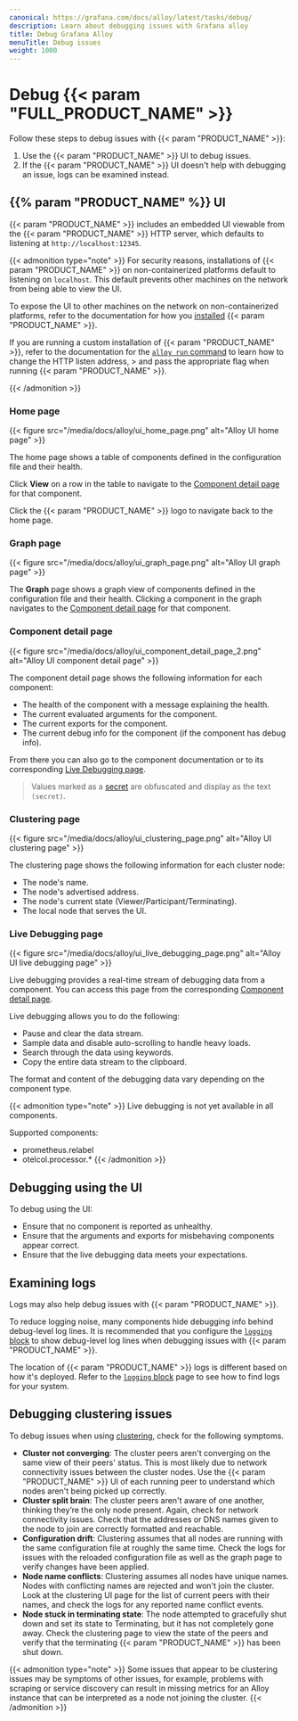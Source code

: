 ```yaml
---
canonical: https://grafana.com/docs/alloy/latest/tasks/debug/
description: Learn about debugging issues with Grafana alloy
title: Debug Grafana Alloy
menuTitle: Debug issues
weight: 1000
---
```


# Debug {{< param "FULL_PRODUCT_NAME" >}}

Follow these steps to debug issues with {{< param "PRODUCT_NAME" >}}:

1. Use the {{< param "PRODUCT_NAME" >}} UI to debug issues.
1. If the {{< param "PRODUCT_NAME" >}} UI doesn't help with debugging an issue, logs can be examined instead.

## {{% param "PRODUCT_NAME" %}} UI

{{< param "PRODUCT_NAME" >}} includes an embedded UI viewable from the {{< param "PRODUCT_NAME" >}} HTTP server, which defaults to listening at `http://localhost:12345`.

{{< admonition type="note" >}}
For security reasons, installations of {{< param "PRODUCT_NAME" >}} on non-containerized platforms default to listening on `localhost`.
This default prevents other machines on the network from being able to view the UI.

To expose the UI to other machines on the network on non-containerized platforms, refer to the documentation for how you [installed][install] {{< param "PRODUCT_NAME" >}}.

If you are running a custom installation of {{< param "PRODUCT_NAME" >}}, refer to the documentation for the [`alloy run` command][alloy run] to learn how to change the HTTP listen address, > and pass the appropriate flag when running {{< param "PRODUCT_NAME" >}}.

[install]: ../../get-started/install/
[alloy run]: ../../reference/cli/run/
{{< /admonition >}}

### Home page

{{< figure src="/media/docs/alloy/ui_home_page.png" alt="Alloy UI home page" >}}

The home page shows a table of components defined in the configuration file and their health.

Click **View** on a row in the table to navigate to the [Component detail page](#component-detail-page) for that component.

Click the {{< param "PRODUCT_NAME" >}} logo to navigate back to the home page.

### Graph page

{{< figure src="/media/docs/alloy/ui_graph_page.png" alt="Alloy UI graph page" >}}

The **Graph** page shows a graph view of components defined in the configuration file and their health.
Clicking a component in the graph navigates to the [Component detail page](#component-detail-page) for that component.

### Component detail page

{{< figure src="/media/docs/alloy/ui_component_detail_page_2.png" alt="Alloy UI component detail page" >}}

The component detail page shows the following information for each component:

* The health of the component with a message explaining the health.
* The current evaluated arguments for the component.
* The current exports for the component.
* The current debug info for the component (if the component has debug info).

From there you can also go to the component documentation or to its corresponding [Live Debugging page](#live-debugging-page).

> Values marked as a [secret][] are obfuscated and display as the text `(secret)`.

### Clustering page

{{< figure src="/media/docs/alloy/ui_clustering_page.png" alt="Alloy UI clustering page" >}}

The clustering page shows the following information for each cluster node:

* The node's name.
* The node's advertised address.
* The node's current state (Viewer/Participant/Terminating).
* The local node that serves the UI.

### Live Debugging page

{{< figure src="/media/docs/alloy/ui_live_debugging_page.png" alt="Alloy UI live debugging page" >}}

Live debugging provides a real-time stream of debugging data from a component. You can access this page from the corresponding [Component detail page](#component-detail-page).

Live debugging allows you to do the following:

* Pause and clear the data stream.
* Sample data and disable auto-scrolling to handle heavy loads.
* Search through the data using keywords.
* Copy the entire data stream to the clipboard.

The format and content of the debugging data vary depending on the component type.

{{< admonition type="note" >}}
Live debugging is not yet available in all components.

Supported components:
* prometheus.relabel
* otelcol.processor.*
{{< /admonition >}}


## Debugging using the UI

To debug using the UI:

* Ensure that no component is reported as unhealthy.
* Ensure that the arguments and exports for misbehaving components appear correct.
* Ensure that the live debugging data meets your expectations.

## Examining logs

Logs may also help debug issues with {{< param "PRODUCT_NAME" >}}.

To reduce logging noise, many components hide debugging info behind debug-level log lines.
It is recommended that you configure the [`logging` block][logging] to show debug-level log lines when debugging issues with {{< param "PRODUCT_NAME" >}}.

The location of {{< param "PRODUCT_NAME" >}} logs is different based on how it's deployed.
Refer to the [`logging` block][logging] page to see how to find logs for your system.

## Debugging clustering issues

To debug issues when using [clustering][], check for the following symptoms.

- **Cluster not converging**: The cluster peers aren't converging on the same view of their peers' status.
  This is most likely due to network connectivity issues between the cluster nodes.
  Use the {{< param "PRODUCT_NAME" >}} UI of each running peer to understand which nodes aren't being picked up correctly.
- **Cluster split brain**: The cluster peers aren't aware of one another, thinking they’re the only node present.
  Again, check for network connectivity issues.
  Check that the addresses or DNS names given to the node to join are correctly formatted and reachable.
- **Configuration drift**: Clustering assumes that all nodes are running with the same configuration file at roughly the same time.
  Check the logs for issues with the reloaded configuration file as well as the graph page to verify changes have been applied.
- **Node name conflicts**: Clustering assumes all nodes have unique names.
  Nodes with conflicting names are rejected and won't join the cluster.
  Look at the clustering UI page for the list of current peers with their names, and check the logs for any reported name conflict events.
- **Node stuck in terminating state**: The node attempted to gracefully shut down and set its state to Terminating, but it has not completely gone away.
  Check the clustering page to view the state of the peers and verify that the terminating {{< param "PRODUCT_NAME" >}} has been shut down.

{{< admonition type="note" >}}
Some issues that appear to be clustering issues may be symptoms of other issues, for example, problems with scraping or service discovery can result in missing metrics for an Alloy instance that can be interpreted as a node not joining the cluster.
{{< /admonition >}}

[logging]: ../../reference/config-blocks/logging/
[clustering]: ../../concepts/clustering/
[secret]: ../../concepts/configuration-syntax/expressions/types_and_values/#secrets

